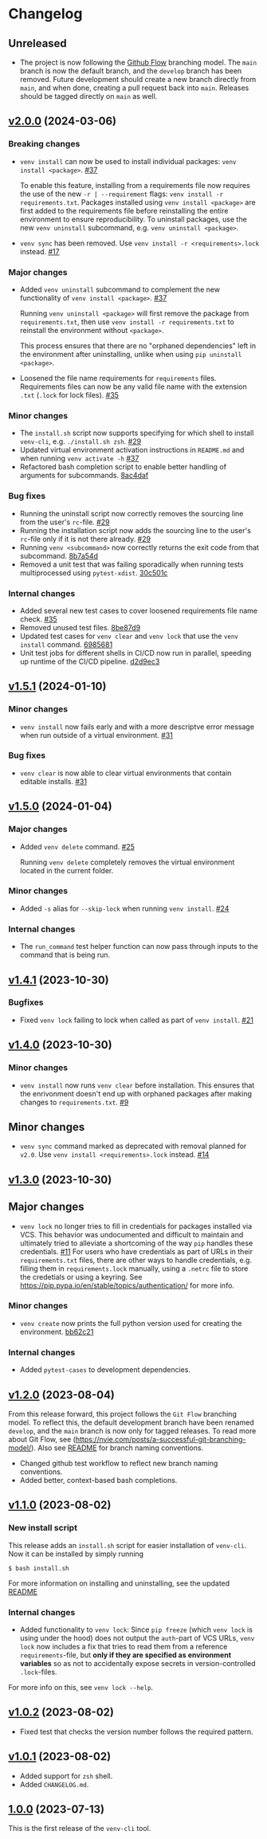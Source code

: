 # Changelog

## Unreleased
* The project is now following the [Github Flow](https://docs.github.com/en/get-started/using-git-and-github/github-flow) branching model. The `main` branch is now the default branch, and the `develop` branch has been removed. Future development should create a new branch directly from `main`, and when done, creating a pull request back into `main`. Releases should be tagged directly on `main` as well.

## [v2.0.0](https://github.com/SallingGroup-AI-and-ML/venv-cli/releases/tag/v2.0.0) (2024-03-06)

### Breaking changes
* `venv install` can now be used to install individual packages: `venv install <package>`. [#37](https://github.com/SallingGroup-AI-and-ML/venv-cli/pull/37)

  To enable this feature, installing from a requirements file now requires the use of the new `-r | --requirement` flags: `venv install -r requirements.txt`. Packages installed using `venv install <package>` are first added to the requirements file before reinstalling the entire environment to ensure reproducibility. To uninstall packages, use the new `venv uninstall` subcommand, e.g. `venv uninstall <package>`.
* `venv sync` has been removed. Use `venv install -r <requirements>.lock` instead. [#17](https://github.com/SallingGroup-AI-and-ML/venv-cli/pull/17)

### Major changes
* Added `venv uninstall` subcommand to complement the new functionality of `venv install <package>`. [#37](https://github.com/SallingGroup-AI-and-ML/venv-cli/pull/37)

  Running `venv uninstall <package>` will first remove the package from `requirements.txt`, then use `venv install -r requirements.txt` to reinstall the environment without `<package>`.

  This process ensures that there are no "orphaned dependencies" left in the environment after uninstalling, unlike when using `pip uninstall <package>`.
* Loosened the file name requirements for `requirements` files. Requirements files can now be any valid file name with the extension `.txt` (`.lock` for lock files). [#35](https://github.com/SallingGroup-AI-and-ML/venv-cli/pull/35)

### Minor changes
* The `install.sh` script now supports specifying for which shell to install `venv-cli`, e.g. `./install.sh zsh`. [#29](https://github.com/SallingGroup-AI-and-ML/venv-cli/pull/29)
* Updated virtual environment activation instructions in `README.md` and when running `venv activate -h` [#37](https://github.com/SallingGroup-AI-and-ML/venv-cli/pull/37)
* Refactored bash completion script to enable better handling of arguments for subcommands. [8ac4daf](https://github.com/SallingGroup-AI-and-ML/venv-cli/pull/32/commits/8ac4daf89314f0ac2c1daf56bee9f4ac489f5004)

### Bug fixes
* Running the uninstall script now correctly removes the sourcing line from the user's `rc`-file. [#29](https://github.com/SallingGroup-AI-and-ML/venv-cli/pull/29)
* Running the installation script now adds the sourcing line to the user's `rc`-file only if it is not there already. [#29](https://github.com/SallingGroup-AI-and-ML/venv-cli/pull/29)
* Running `venv <subcommand>` now correctly returns the exit code from that subcommand. [8b7a54d](https://github.com/SallingGroup-AI-and-ML/venv-cli/commit/8b7a54db77e075760847dba8c12489e7fc4dbd4d)
* Removed a unit test that was failing sporadically when running tests multiprocessed using `pytest-xdist`. [30c501c](https://github.com/SallingGroup-AI-and-ML/venv-cli/commit/30c501ce1ef43d151ceb22718de80dc9ea9c30ac)

### Internal changes
* Added several new test cases to cover loosened requirements file name check. [#35](https://github.com/SallingGroup-AI-and-ML/venv-cli/pull/35)
* Removed unused test files. [8be87d9](https://github.com/SallingGroup-AI-and-ML/venv-cli/commit/8be87d95a75f5b532eaf1fd062796674ce7a764c)
* Updated test cases for `venv clear` and `venv lock` that use the `venv install` command. [6985681](https://github.com/SallingGroup-AI-and-ML/venv-cli/pull/32/commits/6985681a3b3ac8ae783406e1b76401b7075ea260)
* Unit test jobs for different shells in CI/CD now run in parallel, speeding up runtime of the CI/CD pipeline. [d2d9ec3](https://github.com/SallingGroup-AI-and-ML/venv-cli/pull/32/commits/d2d9ec3c16169bb87460165a42cbce8284b4efdc)

## [v1.5.1](https://github.com/SallingGroup-AI-and-ML/venv-cli/releases/tag/v1.5.1) (2024-01-10)

### Minor changes
* `venv install` now fails early and with a more descriptve error message when run outside of a virtual environment. [#31](https://github.com/SallingGroup-AI-and-ML/venv-cli/pull/31)

### Bug fixes
* `venv clear` is now able to clear virtual environments that contain editable installs. [#31](https://github.com/SallingGroup-AI-and-ML/venv-cli/pull/31)

## [v1.5.0](https://github.com/SallingGroup-AI-and-ML/venv-cli/releases/tag/v1.5.0) (2024-01-04)

### Major changes
* Added `venv delete` command. [#25](https://github.com/SallingGroup-AI-and-ML/venv-cli/pull/25)

  Running `venv delete` completely removes the virtual environment located in the current folder.

### Minor changes
* Added `-s` alias for `--skip-lock` when running `venv install`. [#24](https://github.com/SallingGroup-AI-and-ML/venv-cli/pull/24)

### Internal changes
* The `run_command` test helper function can now pass through inputs to the command that is being run.

## [v1.4.1](https://github.com/SallingGroup-AI-and-ML/venv-cli/releases/tag/v1.4.1) (2023-10-30)

### Bugfixes
* Fixed `venv lock` failing to lock when called as part of `venv install`. [#21](https://github.com/SallingGroup-AI-and-ML/venv-cli/pull/21)

## [v1.4.0](https://github.com/SallingGroup-AI-and-ML/venv-cli/releases/tag/v1.4.0) (2023-10-30)

### Minor changes
* `venv install` now runs `venv clear` before installation. This ensures that the enrivonment doesn't end up with orphaned packages after making changes to `requirements.txt`. [#9](https://github.com/SallingGroup-AI-and-ML/venv-cli/issues/9)

## Minor changes
* `venv sync` command marked as deprecated with removal planned for `v2.0`. Use `venv install <requirements>.lock` instead. [#14](https://github.com/SallingGroup-AI-and-ML/venv-cli/pull/14)

## [v1.3.0](https://github.com/SallingGroup-AI-and-ML/venv-cli/releases/tag/v1.3.0) (2023-10-30)

## Major changes
* `venv lock` no longer tries to fill in credentials for packages installed via VCS. This behavior was undocumented and difficult to maintain and ultimately tried to alleviate a shortcoming of the way `pip` handles these credentials. [#11](https://github.com/SallingGroup-AI-and-ML/venv-cli/pull/11)
For users who have credentials as part of URLs in their `requirements.txt` files, there are other ways to handle credentials, e.g. filling them in `requirements.lock` manually, using a `.netrc` file to store the credetials or using a keyring. See https://pip.pypa.io/en/stable/topics/authentication/ for more info.

### Minor changes
* `venv create` now prints the full python version used for creating the environment. [bb62c21](https://github.com/SallingGroup-AI-and-ML/venv-cli/commit/bb62c216cbad2fcec06bfb1cde8b875dbfc237d3)

### Internal changes
* Added `pytest-cases` to development dependencies.

## [v1.2.0](https://github.com/SallingGroup-AI-and-ML/venv-cli/releases/tag/v1.2.0) (2023-08-04)

From this release forward, this project follows the `Git Flow` branching model. To reflect this, the default development branch have been renamed `develop`, and the `main` branch is now only for tagged releases.
To read more about Git Flow, see (https://nvie.com/posts/a-successful-git-branching-model/). Also see [README](https://github.com/SallingGroup-AI-and-ML/venv-cli/blob/v1.2.0/README.md#git-flow) for branch naming conventions.

* Changed github test workflow to reflect new branch naming conventions.
* Added better, context-based bash completions.

## [v1.1.0](https://github.com/SallingGroup-AI-and-ML/venv-cli/releases/tag/v1.1.0) (2023-08-02)

### New install script
This release adds an `install.sh` script for easier installation of `venv-cli`. Now it can be installed by simply running
```console
$ bash install.sh
```

For more information on installing and uninstalling, see the updated [README](https://github.com/SallingGroup-AI-and-ML/venv-cli/blob/v1.1.0/README.md)

### Internal changes

* Added functionality to `venv lock`: Since `pip freeze` (which `venv lock` is using under the hood) does not output the `auth`-part of VCS URLs, `venv lock` now includes a fix that tries to read them from a reference `requirements`-file, but **only if they are specified as environment variables** so as not to accidentally expose secrets in version-controlled `.lock`-files.

For more info on this, see `venv lock --help`.

## [v1.0.2](https://github.com/SallingGroup-AI-and-ML/venv-cli/releases/tag/v1.0.2) (2023-08-02)

* Fixed test that checks the version number follows the required pattern.

## [v1.0.1](https://github.com/SallingGroup-AI-and-ML/venv-cli/releases/tag/v1.0.1) (2023-08-02)

* Added support for `zsh` shell.
* Added `CHANGELOG.md`.

## [1.0.0](https://github.com/SallingGroup-AI-and-ML/venv-cli/releases/tag/v1.0.0) (2023-07-13)

This is the first release of the `venv-cli` tool.
